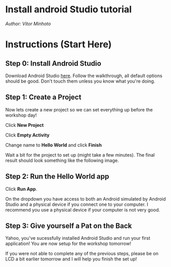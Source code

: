 # Install android Studio tutorial
*Author: Vitor Minhoto*

# Instructions (Start Here)

## Step 0: Install Android Studio

Download Android Studio [here](https://developer.android.com/studio). Follow the walkthrough, all default options should be good. Don't touch them unless you know what you're doing.

## Step 1: Create a Project
Now lets create a new project so we can set everything up before the workshop day!

Click **New Project**

Click **Empty Activity**

Change name to **Hello World** and click **Finish** 

Wait a bit for the project to set up (might take a few minutes). The final result should look something like the following image.


## Step 2: Run the Hello World app

Click **Run App**. 

On the dropdown you have access to both an Android simulated by Android Studio and a physical device if you connect one to your computer. I recommend you use a physical device if your computer is not very good.

## Step 3: Give yourself a Pat on the Back

Yahoo, you've sucessfully installed Android Studio and run your first application! You are now setup for the workshop tomorrow! 

If you were not able to complete any of the previous steps, please be on LCD a bit earlier tomorrow and I will help you finish the set up!
